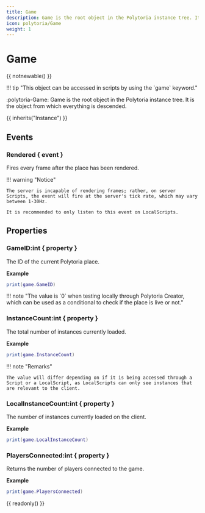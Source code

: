 ```yaml
---
title: Game
description: Game is the root object in the Polytoria instance tree. It is the object from which everything is descended.
icon: polytoria/Game
weight: 1
---
```


# Game

{{ notnewable() }}

<div data-search-exclude markdown>
!!! tip "This object can be accessed in scripts by using the `game` keyword."
</div>

:polytoria-Game: Game is the root object in the Polytoria instance tree. It is the object from which everything is descended.

{{ inherits("Instance") }}

## Events

### Rendered { event }

Fires every frame after the place has been rendered.

<div data-search-exclude markdown>
!!! warning "Notice"

    The server is incapable of rendering frames; rather, on server Scripts, the event will fire at the server's tick rate, which may vary between 1-30Hz.

    It is recommended to only listen to this event on LocalScripts.

</div>

## Properties

### GameID:int { property }

The ID of the current Polytoria place.

**Example**

```lua
print(game.GameID)
```

<div data-search-exclude markdown>
!!! note "The value is `0` when testing locally through Polytoria Creator, which can be used as a conditional to check if the place is live or not."
</div>

### InstanceCount:int { property }

The total number of instances currently loaded.

**Example**

```lua
print(game.InstanceCount)
```

<div data-search-exclude markdown>
!!! note "Remarks"

    The value will differ depending on if it is being accessed through a Script or a LocalScript, as LocalScripts can only see instances that are relevant to the client.

</div>

### LocalInstanceCount:int { property }

The number of instances currently loaded on the client.

**Example**

```lua
print(game.LocalInstanceCount)
```

### PlayersConnected:int { property }

Returns the number of players connected to the game.

**Example**

```lua
print(game.PlayersConnected)
```

{{ readonly() }}
